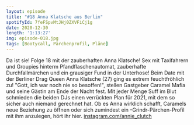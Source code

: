 ```yaml
---
layout: episode
title: "#18 Anna Klatsche aus Berlin"
spotifyId: 7feFSpvMtJHj0ZXVFiCj1g
date: 2020-12-30
length: '1:13:27'
img: episode-018.jpg
tags: [Bootycall, Pärchenprofil, Pläne]
---
```

Da ist sie! Folge 18 mit der zauberhaften Anna Klatsche!
Sex mit Taxifahrern und Groupies hinterm Pfandflaschenautomat, zauberhafte Durchfallmärchen und ein grausiger Fund in der Unterhose! Beim Date mit der Berliner Drag Queen Anna Klatsche (27) ging es extrem feuchtfröhlich zu! "Gott, ich war noch nie so besoffen!", stellen Gastgeber Caramel Mafia und seine Gästin am Ende der Nacht fest. Mit jeder Menge Suff im Blut schmieden die beiden DJs einen verrückten Plan für 2021, mit dem so sicher auch niemand gerechnet hat. Ob es Anna wirklich schafft, Caramels neue Beziehung zu öffnen oder sich zumindest ein -Grindr-Pärchen-Profil mit ihm anzulegen, hört ihr hier.
[instagram.com/annie_clutch](https://www.instagram.com/annie_clutch)